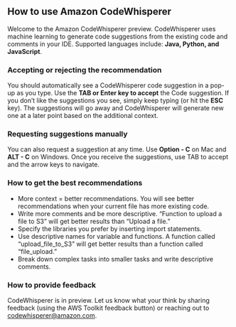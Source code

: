 ## How to use Amazon CodeWhisperer

Welcome to the Amazon CodeWhisperer preview. CodeWhisperer uses machine learning to generate code suggestions from the existing code and comments in your IDE. Supported languages include: **Java, Python, and JavaScript**.

### Accepting or rejecting the recommendation

You should automatically see a CodeWhisperer code suggestion in a pop-up as you type. Use the **TAB or Enter key to accept** the Code suggestion. If you don’t like the suggestions you see, simply keep typing (or hit the **ESC** key). The suggestions will go away and CodeWhisperer will generate new one at a later point based on the additional context.

### Requesting suggestions manually

You can also request a suggestion at any time. Use **Option - C** on Mac and **ALT - C** on Windows. Once you receive the suggestions, use TAB to accept and the arrow keys to navigate.

### How to get the best recommendations

-   More context = better recommendations. You will see better recommendations when your current file has more existing code.
-   Write more comments and be more descriptive. “Function to upload a file to S3” will get better results than “Upload a file.”
-   Specify the libraries you prefer by inserting import statements.
-   Use descriptive names for variable and functions. A function called “upload_file_to_S3” will get better results than a function called “file_upload.”
-   Break down complex tasks into smaller tasks and write descriptive comments.

### How to provide feedback

CodeWhisperer is in preview. Let us know what your think by sharing feedback (using the AWS Toolkit feedback button) or reaching out to codewhisperer@amazon.com.

